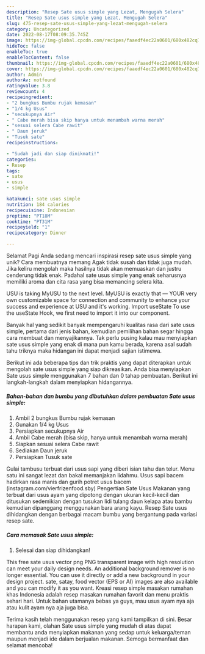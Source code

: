 ```yaml
---
description: "Resep Sate usus simple yang Lezat, Mengugah Selera"
title: "Resep Sate usus simple yang Lezat, Mengugah Selera"
slug: 475-resep-sate-usus-simple-yang-lezat-mengugah-selera
category: Uncategorized
date: 2022-08-17T08:09:35.745Z
image: https://img-global.cpcdn.com/recipes/faaedf4ec22a0601/680x482cq70/sate-usus-simple-foto-resep-utama.jpg
hideToc: false
enableToc: true
enableTocContent: false
thumbnail: https://img-global.cpcdn.com/recipes/faaedf4ec22a0601/680x482cq70/sate-usus-simple-foto-resep-utama.jpg
cover: https://img-global.cpcdn.com/recipes/faaedf4ec22a0601/680x482cq70/sate-usus-simple-foto-resep-utama.jpg
author: Admin
authorAv: notfound
ratingvalue: 3.8
reviewcount: 4
recipeingredient:
- "2 bungkus Bumbu rujak kemasan"
- "1/4 kg Usus"
- "secukupnya Air"
- " Cabe merah bisa skip hanya untuk menambah warna merah"
- "sesuai selera Cabe rawit"
- " Daun jeruk"
- "Tusuk sate"
recipeinstructions:

- "Sudah jadi dan siap dinikmati!"
categories:
- Resep
tags:
- sate
- usus
- simple

katakunci: sate usus simple 
nutrition: 184 calories
recipecuisine: Indonesian
preptime: "PT18M"
cooktime: "PT31M"
recipeyield: "1"
recipecategory: Dinner

---
```



Selamat Pagi Anda sedang mencari inspirasi resep sate usus simple yang unik? Cara membuatnya memang Agak tidak susah dan tidak juga mudah. Jika keliru mengolah maka hasilnya tidak akan memuaskan dan justru cenderung tidak enak. Padahal sate usus simple yang enak seharusnya memiliki aroma dan cita rasa yang bisa memancing selera kita.


USU is taking MyUSU to the next level. MyUSU is exactly that — YOUR very own customizable space for connection and community to enhance your success and experience at USU and it&#39;s working. Import useState To use the useState Hook, we first need to import it into our component.

Banyak hal yang sedikit banyak mempengaruhi kualitas rasa dari sate usus simple, pertama dari jenis bahan, kemudian pemilihan bahan segar hingga cara membuat dan menyajikannya. Tak perlu pusing kalau mau menyiapkan sate usus simple yang enak di mana pun kamu berada, karena asal sudah tahu triknya maka hidangan ini dapat menjadi sajian istimewa.


Berikut ini ada beberapa tips dan trik praktis yang dapat diterapkan untuk mengolah sate usus simple yang siap dikreasikan. Anda bisa menyiapkan Sate usus simple menggunakan 7 bahan dan 0 tahap pembuatan. Berikut ini langkah-langkah dalam menyiapkan hidangannya.

<!--inarticleads1-->

##### Bahan-bahan dan bumbu yang dibutuhkan dalam pembuatan Sate usus simple:

1. Ambil 2 bungkus Bumbu rujak kemasan
1. Gunakan 1/4 kg Usus
1. Persiapkan secukupnya Air
1. Ambil  Cabe merah (bisa skip, hanya untuk menambah warna merah)
1. Siapkan sesuai selera Cabe rawit
1. Sediakan  Daun jeruk
1. Persiapkan Tusuk sate


Gulai tambusu terbuat dari usus sapi yang diberi isian tahu dan telur. Menu satu ini sangat lezat dan bakal memanjakan lidahmu. Usus sapi bacem hadirkan rasa manis dan gurih potret usus bacem (instagram.com/vierfrizenfood.sby) Pengertian Sate Usus Makanan yang terbuat dari usus ayam yang dipotong dengan ukuran kecil-kecil dan ditusukan sedemikian dengan tusukan lidi tulang daun kelapa atau bambu kemudian dipanggang menggunakan bara arang kayu. Resep Sate usus dihidangkan dengan berbagai macam bumbu yang bergantung pada variasi resep sate. 

<!--inarticleads2-->

##### Cara memasak Sate usus simple:


1. Selesai dan siap dihidangkan!

This free sate usus vector png PNG transparent image with high resolution can meet your daily design needs. An additional background remover is no longer essential. You can use it directly or add a new background in your design project. sate, satay, food vector (EPS or AI) images are also available and you can modify it as you want. Kreasi resep simple masakan rumahan khas Indonesia adalah resep masakan rumahan favorit dan menu praktis sehari hari. Untuk bahan utamanya bebas ya guys, mau usus ayam nya aja atau kulit ayam nya aja juga bisa. 

Terima kasih telah menggunakan resep yang kami tampilkan di sini. Besar harapan kami, olahan Sate usus simple yang mudah di atas dapat membantu anda menyiapkan makanan yang sedap untuk keluarga/teman maupun menjadi ide dalam berjualan makanan. Semoga bermanfaat dan selamat mencoba!
